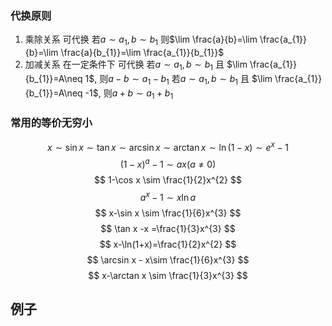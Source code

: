 

### 代换原则
1. 乘除关系 可代换
    若$a\sim a_{1},b\sim b_{1}$ 则$\lim \frac{a}{b}=\lim \frac{a_{1}}{b}=\lim \frac{a}{b_{1}}=\lim \frac{a_{1}}{b_{1}}$
2. 加减关系 在一定条件下 可代换
    若$a\sim a_{1},b\sim b_{1}$ 且 $\lim \frac{a_{1}}{b_{1}}=A\neq 1$, 则$a-b\sim a_{1}-b_{1}$
    若$a\sim a_{1},b\sim b_{1}$ 且 $\lim \frac{a_{1}}{b_{1}}=A\neq -1$, 则$a+b\sim a_{1}+b_{1}$


### 常用的等价无穷小
$$
x\sim \sin x \sim  \tan x \sim \arcsin x\sim \arctan x\sim \ln(1-x) \sim e^{x}-1 
$$
$$
(1-x)^{a}-1 \sim  ax(a\neq  0)
$$
$$
1-\cos x \sim \frac{1}{2}x^{2}
$$
$$
a^{x}-1\sim x\ln a
$$
$$
x-\sin x \sim \frac{1}{6}x^{3}
$$
$$
\tan x -x =\frac{1}{3}x^{3}
$$
$$
x-\ln(1+x)=\frac{1}{2}x^{2}
$$
$$
\arcsin x - x\sim \frac{1}{6}x^{3}
$$
$$
x-\arctan x \sim \frac{1}{3}x^{3}
$$


## 例子
